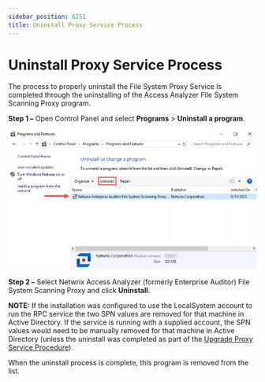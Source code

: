 ```yaml
---
sidebar_position: 6251
title: Uninstall Proxy Service Process
---
```


# Uninstall Proxy Service Process

The process to properly uninstall the File System Proxy Service is completed through the uninstalling of the Access Analyzer File System Scanning Proxy program.

**Step 1 –** Open Control Panel and select **Programs** > **Uninstall a program**.

![Programs and Features](../../../../../../static/images/AccessAnalyzer_12.0/Content/Resources/Images/EnterpriseAuditor/Install/FileSystemProxy/Uninstall.png "Programs and Features")

**Step 2 –** Select Netwrix Access Analyzer (formerly Enterprise Auditor) File System Scanning Proxy and click **Uninstall**.

**NOTE:** If the installation was configured to use the LocalSystem account to run the RPC service the two SPN values are removed for that machine in Active Directory. If the service is running with a supplied account, the SPN values would need to be manually removed for that machine in Active Directory (unless the uninstall was completed as part of the [Upgrade Proxy Service Procedure](Upgrade "Upgrade Proxy Service Procedure")).

When the uninstall process is complete, this program is removed from the list.